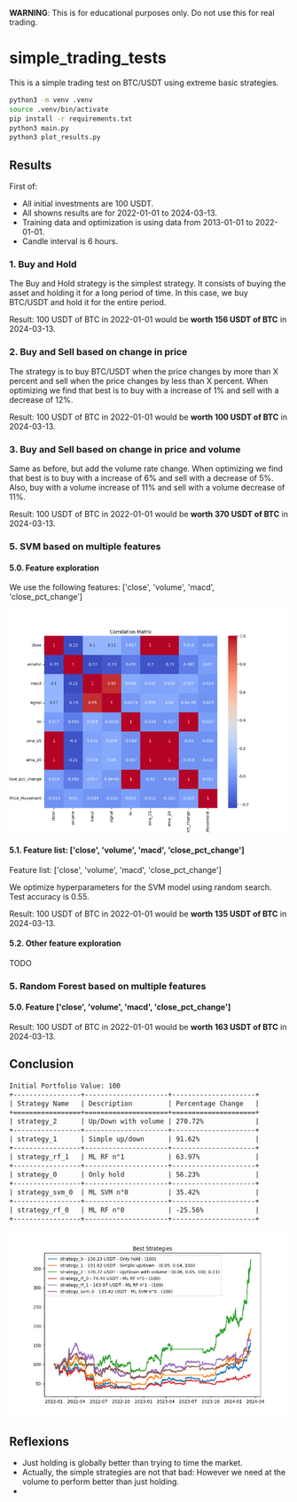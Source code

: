 **WARNING**: This is for educational purposes only. Do not use this for real trading.

# simple_trading_tests

This is a simple trading test on BTC/USDT using extreme basic strategies.

```bash
python3 -m venv .venv
source .venv/bin/activate
pip install -r requirements.txt
python3 main.py
python3 plot_results.py
```

## Results

First of:
- All initial investments are 100 USDT.
- All showns results are for 2022-01-01 to 2024-03-13. 
- Training data and optimization is using data from 2013-01-01 to 2022-01-01.
- Candle interval is 6 hours.

### 1. Buy and Hold

The Buy and Hold strategy is the simplest strategy. It consists of buying the asset and holding it for a long period of time. In this case, we buy BTC/USDT and hold it for the entire period.

Result: 100 USDT of BTC in 2022-01-01 would be **worth 156 USDT of BTC** in 2024-03-13.

### 2. Buy and Sell based on change in price

The strategy is to buy BTC/USDT when the price changes by more than X percent and sell when the price changes by less than X percent.
When optimizing we find that best is to buy with a increase of 1% and sell with a decrease of 12%.

Result: 100 USDT of BTC in 2022-01-01 would be **worth 100 USDT of BTC** in 2024-03-13.

### 3. Buy and Sell based on change in price and volume

Same as before, but add the volume rate change.
When optimizing we find that best is to buy with a increase of 6% and sell with a decrease of 5%. Also, buy with a volume increase of 11% and sell with a volume decrease of 11%.

Result: 100 USDT of BTC in 2022-01-01 would be **worth 370 USDT of BTC** in 2024-03-13.

<!-- ### 4. Buy and Sell based on change in price and volume and MACD

Same as before, but add the MACD indicator.
When optimizing we find that best is to buy with a increase of 0.5% and sell with a decrease of %. Also, buy with a volume increase of % and sell with a volume decrease of %. Also, buy when MACD is positive and sell when MACD is negative.

Result: 100 USDT of BTC in 2022-01-01 would be **worth 100 USDT of BTC** in 2024-03-13. -->

### 5. SVM based on multiple features

#### 5.0. Feature exploration

We use the following features: ['close', 'volume', 'macd', 'close_pct_change']

![Graph](correlation_matrix.png)


#### 5.1. Feature list: ['close', 'volume', 'macd', 'close_pct_change']
Feature list: ['close', 'volume', 'macd', 'close_pct_change']

We optimize hyperparameters for the SVM model using random search. Test accuracy is 0.55.

Result: 100 USDT of BTC in 2022-01-01 would be **worth 135 USDT of BTC** in 2024-03-13.

#### 5.2. Other feature exploration

TODO

### 5. Random Forest based on multiple features

#### 5.0. Feature ['close', 'volume', 'macd', 'close_pct_change']

Result: 100 USDT of BTC in 2022-01-01 would be **worth 163 USDT of BTC** in 2024-03-13.


## Conclusion

```text
Initial Portfolio Value: 100
+-----------------+---------------------+---------------------+
| Strategy Name   | Description         | Percentage Change   |
+=================+=====================+=====================+
| strategy_2      | Up/Down with volume | 270.72%             |
+-----------------+---------------------+---------------------+
| strategy_1      | Simple up/down      | 91.62%              |
+-----------------+---------------------+---------------------+
| strategy_rf_1   | ML RF n°1           | 63.97%              |
+-----------------+---------------------+---------------------+
| strategy_0      | Only hold           | 56.23%              |
+-----------------+---------------------+---------------------+
| strategy_svm_0  | ML SVM n°0          | 35.42%              |
+-----------------+---------------------+---------------------+
| strategy_rf_0   | ML RF n°0           | -25.56%             |
+-----------------+---------------------+---------------------+
```

![Graph](2022-1-1-plot_results.png)

## Reflexions

- Just holding is globally better than trying to time the market.
- Actually, the simple strategies are not that bad: However we need at the volume to perform better than just holding.
- 